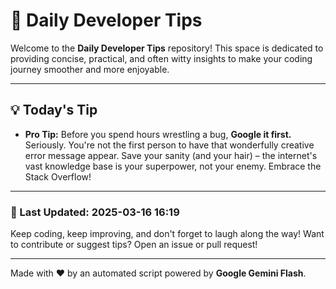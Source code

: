 
# 🌟 Daily Developer Tips

Welcome to the **Daily Developer Tips** repository! This space is dedicated to providing concise, practical, and often witty insights to make your coding journey smoother and more enjoyable.

---

## 💡 Today's Tip

- **Pro Tip:**  Before you spend hours wrestling a bug, **Google it first.**  Seriously.  You're not the first person to have that wonderfully creative error message appear.  Save your sanity (and your hair) –  the internet's vast knowledge base is your superpower, not your enemy.  Embrace the Stack Overflow!

---

### 📅 Last Updated: 2025-03-16 16:19

Keep coding, keep improving, and don't forget to laugh along the way! Want to contribute or suggest tips? Open an issue or pull request!

---

Made with ❤️ by an automated script powered by **Google Gemini Flash**.
